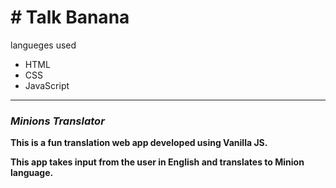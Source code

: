 <h1># Talk Banana</h1>
langueges used
<ul>
    <li>HTML</li>
    <li>CSS</li>
  <li>JavaScript</li>
</ul>
<hr>
<h3><i>Minions Translator</i></h3>
  
<b>This is a fun translation web app developed using Vanilla JS.</b>

<b> This app takes input from the user in English and translates to Minion language.</b>

